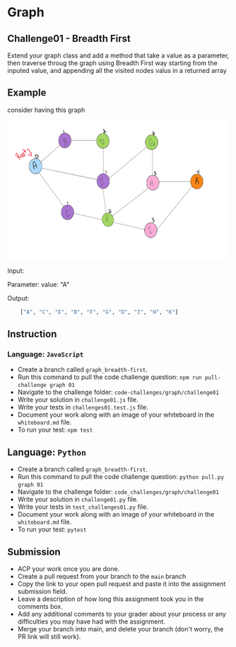 # Graph

## Challenge01 - Breadth First

Extend your graph class and add a method that take a value as a parameter, then traverse throug the graph using Breadth First way starting from the inputed value, and appending all the visited nodes valus in a returned array

## Example

consider having this graph

<img src= "../../../assets/graph/BreadthFirst.png" style="width: 500px; height: 315px;" />

Input:

Parameter: value: "A"

Output:

```python
    ["A", "C", "E", "B", "F", "G", "D", "I", "H", "K"]
```

## Instruction

### Language: `JavaScript`

- Create a branch called `graph_breadth-first`.
- Run this command to pull the code challenge question: `npm run pull-challenge graph 01`
- Navigate to the challenge folder: `code-challenges/graph/challenge01`
- Write your solution in `challenge01.js` file.
- Write your tests in `challenges01.test.js` file.
- Document your work along with an image of your whiteboard in the `whiteboard.md` file.
- To run your test: `npm test`

## Language: `Python`

- Create a branch called `graph_breadth-first`.
- Run this command to pull the code challenge question: `python pull.py graph 01`
- Navigate to the challenge folder: `code_challenges/graph/challenge01`
- Write your solution in `challenge01.py` file.
- Write your tests in `test_challenges01.py` file.
- Document your work along with an image of your whiteboard in the `whiteboard.md` file.
- To run your test: `pytest`

## Submission

- ACP your work once you are done.
- Create a pull request from your branch to the `main` branch
- Copy the link to your open pull request and paste it into the assignment submission field.
- Leave a description of how long this assignment took you in the comments box.
- Add any additional comments to your grader about your process or any difficulties you may have had with the assignment.
- Merge your branch into main, and delete your branch (don't worry, the PR link will still work).

